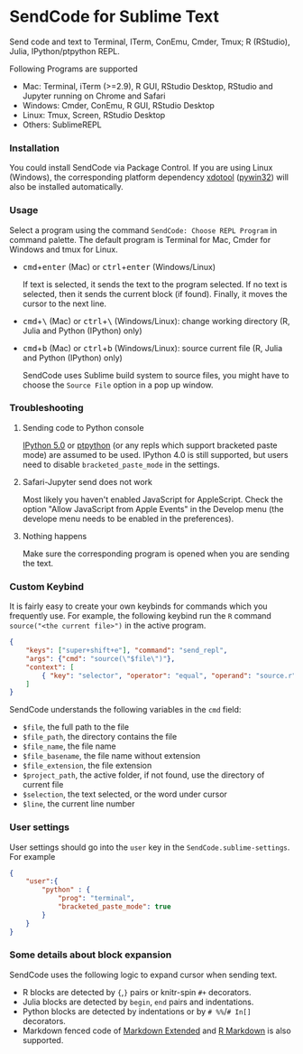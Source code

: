 # SendCode for Sublime Text

Send code and text to Terminal, ITerm, ConEmu, Cmder, Tmux; R (RStudio), Julia, IPython/ptpython REPL.

Following Programs are supported

- Mac: Terminal, iTerm (>=2.9), R GUI, RStudio Desktop, RStudio and Jupyter running on Chrome and Safari
- Windows: Cmder, ConEmu, R GUI, RStudio Desktop
- Linux: Tmux, Screen, RStudio Desktop
- Others: SublimeREPL

### Installation

You could install SendCode via Package Control. If you are using Linux
(Windows), the corresponding platform dependency
[xdotool](https://github.com/randy3k/sublime-xdotool)
([pywin32](https://github.com/randy3k/sublime-pywin32)) will also be installed
automatically.


### Usage

Select a program using the command `SendCode: Choose REPL Program` in command palette. The default program is Terminal for Mac, Cmder for Windows and tmux for Linux.

- <kbd>cmd</kbd>+<kbd>enter</kbd> (Mac) or <kbd>ctrl</kbd>+<kbd>enter</kbd> (Windows/Linux)

    If text is selected, it sends the text to the program selected. If no text is selected, then it sends the current block (if found). Finally, it moves the cursor to the next line.


- <kbd>cmd</kbd>+<kbd>\\</kbd> (Mac) or <kbd>ctrl</kbd>+<kbd>\\</kbd> (Windows/Linux): change working directory (R, Julia and Python (IPython) only)


- <kbd>cmd</kbd>+<kbd>b</kbd> (Mac) or <kbd>ctrl</kbd>+<kbd>b</kbd> (Windows/Linux): source current file (R, Julia and Python (IPython) only)

    SendCode uses Sublime build system to source files, you might have to choose the `Source File` option in a pop up window.


### Troubleshooting

1. Sending code to Python console

   [IPython 5.0](https://ipython.org) or [ptpython](https://github.com/jonathanslenders/ptpython) (or any repls which support bracketed paste mode) are assumed to be used. IPython 4.0 is still supported, but users need to disable `bracketed_paste_mode` in the settings.

2. Safari-Jupyter send does not work
   
   Most likely you haven't enabled JavaScript for AppleScript. Check the option "Allow JavaScript from Apple Events" in the Develop menu (the develope menu needs to be enabled in the preferences).

3. Nothing happens
   
   Make sure the corresponding program is opened when you are sending the text.

### Custom Keybind

It is fairly easy to create your own keybinds for commands which you frequently use. For example, the following keybind run the `R` command `source("<the current file>")` in the active program.

```json
{
    "keys": ["super+shift+e"], "command": "send_repl",
    "args": {"cmd": "source(\"$file\")"},
    "context": [
        { "key": "selector", "operator": "equal", "operand": "source.r" }
    ]
}
```

SendCode understands the following variables in the `cmd` field:

- `$file`, the full path to the file
- `$file_path`, the directory contains the file
- `$file_name`, the file name
- `$file_basename`, the file name without extension
- `$file_extension`, the file extension
- `$project_path`, the active folder, if not found, use the directory of current file
- `$selection`, the text selected, or the word under cursor
- `$line`, the current line number


### User settings

User settings should go into the `user` key in the `SendCode.sublime-settings`. For example

```json
{
    "user":{
        "python" : {
            "prog": "terminal",
            "bracketed_paste_mode": true
        }
    }
}

```

### Some details about block expansion

SendCode uses the following logic to expand cursor when sending text.

- R blocks are detected by `{`,`}` pairs or knitr-spin `#+` decorators.
- Julia blocks are detected by `begin`, `end` pairs and indentations.
- Python blocks are detected by indentations or by `# %%`/`# In[]` decorators.
- Markdown fenced code of [Markdown Extended](https://github.com/jonschlinkert/sublime-markdown-extended) and [R Markdown](https://github.com/randy3k/R-Box) is also supported.
